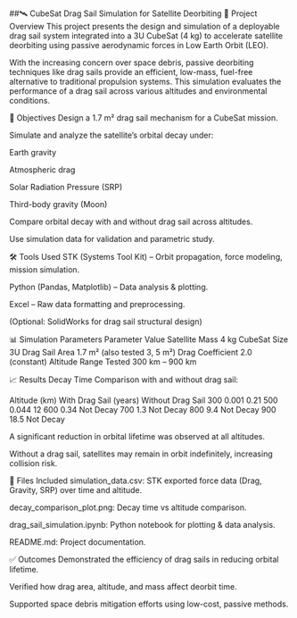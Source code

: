 ##🛰️ CubeSat Drag Sail Simulation for Satellite Deorbiting
📌 Project Overview
This project presents the design and simulation of a deployable drag sail system integrated into a 3U CubeSat (4 kg) to accelerate satellite deorbiting using passive aerodynamic forces in Low Earth Orbit (LEO).

With the increasing concern over space debris, passive deorbiting techniques like drag sails provide an efficient, low-mass, fuel-free alternative to traditional propulsion systems. This simulation evaluates the performance of a drag sail across various altitudes and environmental conditions.

🧠 Objectives
Design a 1.7 m² drag sail mechanism for a CubeSat mission.

Simulate and analyze the satellite’s orbital decay under:

Earth gravity

Atmospheric drag

Solar Radiation Pressure (SRP)

Third-body gravity (Moon)

Compare orbital decay with and without drag sail across altitudes.

Use simulation data for validation and parametric study.

🛠️ Tools Used
STK (Systems Tool Kit) – Orbit propagation, force modeling, mission simulation.

Python (Pandas, Matplotlib) – Data analysis & plotting.

Excel – Raw data formatting and preprocessing.

(Optional: SolidWorks for drag sail structural design)

📊 Simulation Parameters
Parameter	Value
Satellite Mass	4 kg
CubeSat Size	3U
Drag Sail Area	1.7 m² (also tested 3, 5 m²)
Drag Coefficient	2.0 (constant)
Altitude Range Tested	300 km – 900 km

📈 Results
Decay Time Comparison with and without drag sail:

Altitude (km)	With Drag Sail (years)	Without Drag Sail
300	0.001	0.21
500	0.044	12
600	0.34	Not Decay
700	1.3	Not Decay
800	9.4	Not Decay
900	18.5	Not Decay

A significant reduction in orbital lifetime was observed at all altitudes.

Without a drag sail, satellites may remain in orbit indefinitely, increasing collision risk.

📎 Files Included
simulation_data.csv: STK exported force data (Drag, Gravity, SRP) over time and altitude.

decay_comparison_plot.png: Decay time vs altitude comparison.

drag_sail_simulation.ipynb: Python notebook for plotting & data analysis.

README.md: Project documentation.

✅ Outcomes
Demonstrated the efficiency of drag sails in reducing orbital lifetime.

Verified how drag area, altitude, and mass affect deorbit time.

Supported space debris mitigation efforts using low-cost, passive methods.
